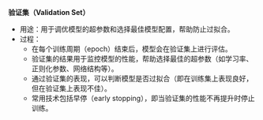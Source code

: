 **验证集（Validation Set）**
* 用途：用于调优模型的超参数和选择最佳模型配置，帮助防止过拟合。
* 过程：
    * 在每个训练周期（epoch）结束后，模型会在验证集上进行评估。
    * 验证集的结果用于监控模型的性能，帮助选择最佳的超参数（如学习率、正则化参数、网络结构等）。
    * 通过验证集的表现，可以判断模型是否过拟合（即在训练集上表现良好，但在验证集上表现不佳）。
    * 常用技术包括早停（early stopping），即当验证集的性能不再提升时停止训练。

